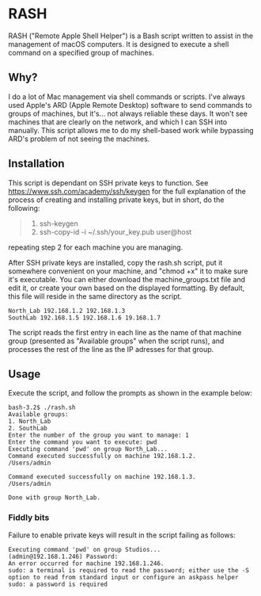 # RASH

RASH ("Remote Apple Shell Helper") is a Bash script written to assist in the management of macOS computers. It is designed to execute a shell command on a specified group of machines.

## Why?

I do a lot of Mac management via shell commands or scripts. I've always used Apple's ARD (Apple Remote Desktop) software to send commands to groups of machines, but it's... not always reliable these days. It won't see machines that are clearly on the network, and which I can SSH into manually. This script allows me to do my shell-based work while bypassing ARD's problem of not seeing the machines.

## Installation

This script is dependant on SSH private keys to function. See https://www.ssh.com/academy/ssh/keygen for the full explanation of the process of creating and installing private keys, but in short, do the following:

> 1) ssh-keygen
> 2) ssh-copy-id -i ~/.ssh/your_key.pub user@host

repeating step 2 for each machine you are managing.

After SSH private keys are installed, copy the rash.sh script, put it somewhere convenient on your machine, and "chmod +x" it to make sure it's executable. You can either download the machine_groups.txt file and edit it, or create your own based on the displayed formatting. By default, this file will reside in the same directory as the script. 

```
North_Lab 192.168.1.2 192.168.1.3
SouthLab 192.168.1.5 192.168.1.6 19.168.1.7
```

The script reads the first entry in each line as the name of that machine group (presented as "Available groups" when the script runs), and processes the rest of the line as the IP adresses for that group.

## Usage

Execute the script, and follow the prompts as shown in the example below:

```
bash-3.2$ ./rash.sh 
Available groups:
1. North_Lab
2. SouthLab
Enter the number of the group you want to manage: 1
Enter the command you want to execute: pwd
Executing command 'pwd' on group North_Lab...
Command executed successfully on machine 192.168.1.2.
/Users/admin

Command executed successfully on machine 192.168.1.3.
/Users/admin

Done with group North_Lab.
```

### Fiddly bits

Failure to enable private keys will result in the script failing as follows:

```
Executing command 'pwd' on group Studios...
(admin@192.168.1.246) Password:
An error occurred for machine 192.168.1.246.
sudo: a terminal is required to read the password; either use the -S option to read from standard input or configure an askpass helper
sudo: a password is required
```
